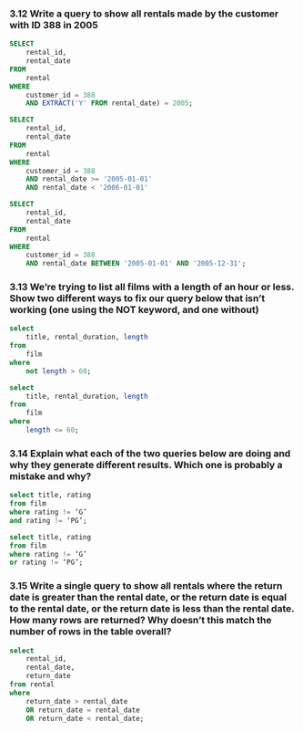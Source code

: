 ### 3.12 Write a query to show all rentals made by the customer with ID 388 in 2005

```sql
SELECT
	rental_id,
	rental_date
FROM
	rental
WHERE 
	customer_id = 388
	AND EXTRACT('Y' FROM rental_date) = 2005;
```

```sql
SELECT
	rental_id,
	rental_date
FROM
	rental
WHERE 
	customer_id = 388
	AND rental_date >= '2005-01-01'
	AND rental_date < '2006-01-01'
```

```sql
SELECT
	rental_id,
	rental_date
FROM
	rental
WHERE 
	customer_id = 388
	AND rental_date BETWEEN '2005-01-01' AND '2005-12-31';
```

### 3.13 We’re trying to list all films with a length of an hour or less. Show two different ways to fix our query below that isn’t working (one using the NOT keyword, and one without)

```sql
select 
	title, rental_duration, length
from 
	film
where 
	not length > 60;
```

```sql
select 
	title, rental_duration, length
from 
	film
where 
	length <= 60;
```

### 3.14 Explain what each of the two queries below are doing and why they generate different results. Which one is probably a mistake and why?
```sql
select title, rating
from film
where rating != ‘G’
and rating != ‘PG’;
```

```sql
select title, rating
from film
where rating != ‘G’
or rating != ‘PG’;
```

### 3.15 Write a single query to show all rentals where the return date is greater than the rental date, or the return date is equal to the rental date, or the return date is less than the rental date. How many rows are returned? Why doesn’t this match the number of rows in the table overall?
```sql
select
	rental_id,
	rental_date,
	return_date
from rental
where
	return_date > rental_date
	OR return_date = rental_date
	OR return_date < rental_date;
```
